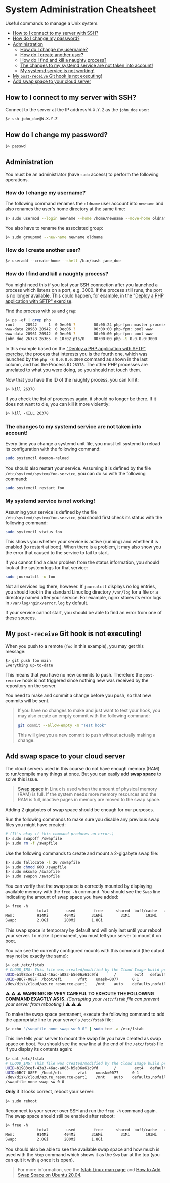 # System Administration Cheatsheet

Useful commands to manage a Unix system.

<!-- START doctoc generated TOC please keep comment here to allow auto update -->
<!-- DON'T EDIT THIS SECTION, INSTEAD RE-RUN doctoc TO UPDATE -->

- [How to I connect to my server with SSH?](#how-to-i-connect-to-my-server-with-ssh)
- [How do I change my password?](#how-do-i-change-my-password)
- [Administration](#administration)
  - [How do I change my username?](#how-do-i-change-my-username)
  - [How do I create another user?](#how-do-i-create-another-user)
  - [How do I find and kill a naughty process?](#how-do-i-find-and-kill-a-naughty-process)
  - [The changes to my systemd service are not taken into account!](#the-changes-to-my-systemd-service-are-not-taken-into-account)
  - [My systemd service is not working!](#my-systemd-service-is-not-working)
- [My `post-receive` Git hook is not executing!](#my-post-receive-git-hook-is-not-executing)
- [Add swap space to your cloud server](#add-swap-space-to-your-cloud-server)

<!-- END doctoc generated TOC please keep comment here to allow auto update -->



## How to I connect to my server with SSH?

Connect to the server at the IP address `W.X.Y.Z` as the `john_doe` user:

```bash
$> ssh john_doe@W.X.Y.Z
```



## How do I change my password?

```bash
$> passwd
```



## Administration

You must be an administrator (have `sudo` access) to perform the following
operations.

### How do I change my username?

The following command renames the `oldname` user account into `newname` and also
renames the user's home directory at the same time:

```bash
$> sudo usermod --login newname --home /home/newname --move-home oldname
```

You also have to rename the associated group:

```bash
$> sudo groupmod --new-name newname oldname
```

### How do I create another user?

```bash
$> useradd --create-home --shell /bin/bash jane_doe
```

### How do I find and kill a naughty process?

You might need this if you lost your SSH connection after you launched a process
which listens on a port, e.g. 3000. If the process still runs, the port is no
longer available. This could happen, for example, in the ["Deploy a PHP
application with SFTP" exercise][sftp-deploy-ex].

Find the process with `ps` and `grep`:

```bash
$> ps -ef | grep php
root     20942     1  0 Dec06 ?        00:00:24 php-fpm: master process (/etc/php/7.2/fpm/php-fpm.conf)
www-data 20960 20942  0 Dec06 ?        00:00:00 php-fpm: pool www
www-data 20961 20942  0 Dec06 ?        00:00:00 php-fpm: pool www
john_doe 26378 26365  0 10:02 pts/0    00:00:00 php -S 0.0.0.0:3000
```

In this example based on the ["Deploy a PHP application with SFTP"
exercise][sftp-deploy-ex], the process that interests you is the fourth one,
which was launched by the `php -S 0.0.0.0:3000` command as shown in the last
column, and has the Process ID `26378`. The other PHP processes are unrelated to
what you were doing, so you should not touch them.

Now that you have the ID of the naughty process, you can kill it:

```bash
$> kill 26378
```

If you check the list of processes again, it should no longer be there. If it
does not want to die, you can kill it more violently:

```bash
$> kill -KILL 26378
```

### The changes to my systemd service are not taken into account!

Every time you change a systemd unit file, you must tell systemd to reload its
configuration with the following command:

```bash
sudo systemctl daemon-reload
```

You should also restart your service. Assuming it is defined by the file
`/etc/systemd/system/foo.service`, you can do so with the following command:

```bash
sudo systemctl restart foo
```

### My systemd service is not working!

Assuming your service is defined by the file `/etc/systemd/system/foo.service`,
you should first check its status with the following command:

```bash
sudo systemctl status foo
```

This shows you whether your service is active (running) and whether it is
enabled (to restart at boot). When there is a problem, it may also show you the
error that caused to the service to fail to start.

If you cannot find a clear problem from the status information, you should look
at the system logs for that service:

```bash
sudo journalctl -u foo
```

Not all services log there, however. If `journalctl` displays no log entries,
you should look in the standard Linux log directory `/var/log` for a file or a
directory named after your service. For example, nginx stores its error logs in
`/var/log/nginx/error.log` by default.

If your service cannot start, you should be able to find an error from one of these sources.



## My `post-receive` Git hook is not executing!

When you push to a remote (`foo` in this example), you may get this message:

```bash
$> git push foo main
Everything up-to-date
```

This means that you have no new commits to push. Therefore the `post-receive`
hook is not triggered since nothing new was received by the repository on the
server.

You need to make and commit a change before you push, so that new commits will
be sent.

> If you have no changes to make and just want to test your hook, you may also
> create an empty commit with the following command:
>
> ```bash
> git commit --allow-empty -m "Test hook"
> ```
>
> This will give you a new commit to push without actually making a change.



## Add swap space to your cloud server

The cloud servers used in this course do not have enough memory (RAM) to
run/compile many things at once. But you can easily add **swap space** to solve
this issue.

> [Swap
> space](https://web.mit.edu/rhel-doc/5/RHEL-5-manual/Deployment_Guide-en-US/ch-swapspace.html)
> in Linux is used when the amount of physical memory (RAM) is full. If the
> system needs more memory resources and the RAM is full, inactive pages in
> memory are moved to the swap space.

Adding 2 gigabytes of swap space should be enough for our purposes.

Run the following commands to make sure you disable any previous swap files you
might have created:

```bash
# (It's okay if this command produces an error.)
$> sudo swapoff /swapfile
$> sudo rm -f /swapfile
```

Use the following commands to create and mount a 2-gigabyte swap file:

```bash
$> sudo fallocate -l 2G /swapfile
$> sudo chmod 600 /swapfile
$> sudo mkswap /swapfile
$> sudo swapon /swapfile
```

You can verify that the swap space is correctly mounted by displaying available
memory with the `free -h` command. You should see the `Swap` line indicating the
amount of swap space you have added:

```bash
$> free -h
              total        used        free      shared  buff/cache   available
Mem:          914Mi       404Mi       316Mi        31Mi       193Mi       331Mi
Swap:         2.0Gi       200Mi       1.8Gi
```

This swap space is temporary by default and will only last until your reboot
your server. To make it permanent, you must tell your server to mount it on
boot.

You can see the currently configured mounts with this command (the output may
not be exactly the same):

```bash
$> cat /etc/fstab
# CLOUD_IMG: This file was created/modified by the Cloud Image build process
UUID=b1983cef-43a3-46ac-a083-b5e06a61c9fd       /        ext4   defaults,discard        0 1
UUID=0BC7-08EF  /boot/efi       vfat    umask=0077      0 1
/dev/disk/cloud/azure_resource-part1    /mnt    auto    defaults,nofail,x-systemd.requires=cloud-init.service,comment=cloudconfig       0       2
```

:warning: :warning: :warning: **WARNING: BE VERY CAREFUL TO EXECUTE THE
FOLLOWING COMMAND EXACTLY AS IS.** *(Corrupting your `/etc/fstab` file can
prevent your server from rebooting.)* :warning: :warning: :warning:

To make the swap space permanent, execute the following command to add the
appropriate line to your server's `/etc/fstab` file:

```bash
$> echo "/swapfile none swap sw 0 0" | sudo tee -a /etc/fstab
```

This line tells your server to mount the swap file you have created as swap
space on boot. You should see the new line at the end of the `/etc/fstab` file
if you display its contents again:

```bash
$> cat /etc/fstab
# CLOUD_IMG: This file was created/modified by the Cloud Image build process
UUID=b1983cef-43a3-46ac-a083-b5e06a61c9fd       /        ext4   defaults,discard        0 1
UUID=0BC7-08EF  /boot/efi       vfat    umask=0077      0 1
/dev/disk/cloud/azure_resource-part1    /mnt    auto    defaults,nofail,x-systemd.requires=cloud-init.service,comment=cloudconfig       0       2
/swapfile none swap sw 0 0
```

**Only** if it looks correct, reboot your server:

```bash
$> sudo reboot
```

Reconnect to your server over SSH and run the `free -h` command again. The swap
space should still be enabled after reboot:

```bash
$> free -h
              total        used        free      shared  buff/cache   available
Mem:          914Mi       404Mi       316Mi        31Mi       193Mi       331Mi
Swap:         2.0Gi       200Mi       1.8Gi
```

You should also be able to see the available swap space and how much is used
with the `htop` command which shows it as the `Swp` bar at the top (you can quit
it with `q` once it is open).

> For more information, see the [fstab Linux man
> page](https://man7.org/linux/man-pages/man5/fstab.5.html) and [How to Add Swap
> Space on Ubuntu
> 20.04](https://www.digitalocean.com/community/tutorials/how-to-add-swap-space-on-ubuntu-20-04).



[sftp-deploy-ex]: ./ex/sftp-deployment.md
